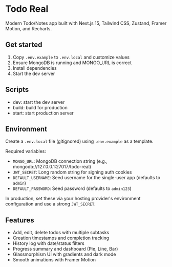 # Todo Real

Modern Todo/Notes app built with Next.js 15, Tailwind CSS, Zustand, Framer Motion, and Recharts.

## Get started
1. Copy `.env.example` to `.env.local` and customize values
2. Ensure MongoDB is running and MONGO_URL is correct
3. Install dependencies
4. Start the dev server

## Scripts
- dev: start the dev server
- build: build for production
- start: start production server

## Environment
Create a `.env.local` file (gitignored) using `.env.example` as a template.

Required variables:
- `MONGO_URL`: MongoDB connection string (e.g., mongodb://127.0.0.1:27017/todo-real)
- `JWT_SECRET`: Long random string for signing auth cookies
- `DEFAULT_USERNAME`: Seed username for the single-user app (defaults to `admin`)
- `DEFAULT_PASSWORD`: Seed password (defaults to `admin123`)

In production, set these via your hosting provider's environment configuration and use a strong `JWT_SECRET`.

## Features
- Add, edit, delete todos with multiple subtasks
- Creation timestamps and completion tracking
- History log with date/status filters
- Progress summary and dashboard (Pie, Line, Bar)
- Glassmorphism UI with gradients and dark mode
- Smooth animations with Framer Motion

